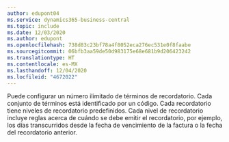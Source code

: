 ```yaml
---
author: edupont04
ms.service: dynamics365-business-central
ms.topic: include
ms.date: 12/03/2020
ms.author: edupont
ms.openlocfilehash: 738d83c23bf78a4f8052eca276ec531e0f8faabe
ms.sourcegitcommit: 06bfb3aa59de50d983175e68e681b9d206423242
ms.translationtype: HT
ms.contentlocale: es-MX
ms.lasthandoff: 12/04/2020
ms.locfileid: "4672022"
---
```

Puede configurar un número ilimitado de términos de recordatorio. Cada conjunto de términos está identificado por un código. Cada recordatorio tiene niveles de recordatorio predefinidos. Cada nivel de recordatorio incluye reglas acerca de cuándo se debe emitir el recordatorio, por ejemplo, los días transcurridos desde la fecha de vencimiento de la factura o la fecha del recordatorio anterior.
